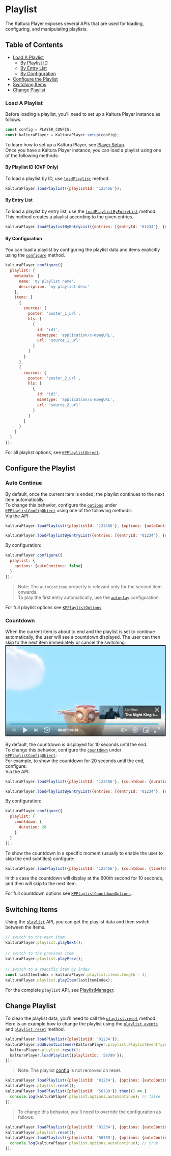 # Playlist

The Kaltura Player exposes several APIs that are used for loading, configuring, and manipulating playlists.

## Table of Contents

- [Load A Playlist](#load-a-playlist)
  - [By Playlist ID](#by-playlist-id-ovp-only)
  - [By Entry List](#by-entry-list)
  - [By Configuration](#by-configuration)
- [Configure the Playlist](#configure-the-playlist)
- [Switching Items](#switching-items)
- [Change Playlist](#change-playlist)

### Load A Playlist

Before loading a playlist, you'll need to set up a Kaltura Player instance as follows.

```javascript
const config = PLAYER_CONFIG;
const kalturaPlayer = KalturaPlayer.setup(config);
```

To learn how to set up a Kaltura Player, see [Player Setup](./player-setup.md).
<br>Once you have a Kaltura Player instance, you can load a playlist using one of the following methods:

#### By Playlist ID (OVP Only)

To load a playlist by ID, use [`loadPlaylist`](./api.md#loadplaylist) method.

```javascript
kalturaPlayer.loadPlaylist({playlistId: '123456'});
```

#### By Entry List

To load a playlist by entry list, use the [`loadPlaylistByEntryList`](./api.md#loadplaylistbyentrylist) method.
<br>This method creates a playlist according to the given entries.

```javascript
kalturaPlayer.loadPlaylistByEntryList({entries: [{entryId: '01234'}, {entryId: '56789'}]});
```

#### By Configuration

You can load a playlist by configuring the playlist data and items explicitly using the [`configure`](./api.md#configure-3) method.

```javascript
kalturaPlayer.configure({
  playlist: {
    metadata: {
      name: 'my playlist name',
      description: 'my playlist desc'
    },
    items: [
      {
        sources: {
          poster: 'poster_1_url',
          hls: [
            {
              id: 'id1',
              mimetype: 'application/x-mpegURL',
              url: 'source_1_url'
            }
          ]
        }
      },
      {
        sources: {
          poster: 'poster_2_url',
          hls: [
            {
              id: 'id2',
              mimetype: 'application/x-mpegURL',
              url: 'source_2_url'
            }
          ]
        }
      }
    ]
  }
});
```

For all playlist options, see [`KPPlaylistObject`](./api.md#kpplaylistobject).

## Configure the Playlist

### Auto Continue

By default, once the current item is ended, the playlist continues to the next item automatically.
<br>To change this behavior, configure the [`options`](./api.md#kpplaylistoptions) under [`KPPlaylistConfigObject`](./api.md#kpplaylistconfigobject) using one of the following methods:
<br>Via the API:

```javascript
kalturaPlayer.loadPlaylist({playlistId: '123456'}, {options: {autoContinue: false}});
```

```javascript
kalturaPlayer.loadPlaylistByEntryList({entries: [{entryId: '01234'}, {entryId: '56789'}]}, {options: {autoContinue: false}});
```

By configuration:

```javascript
kalturaPlayer.configure({
  playlist: {
    options: {autoContinue: false}
  }
});
```

> Note: The `autoContinue` property is relevant only for the second item onwards.
> <br>To play the first entry automatically, use the [`autoplay`](https://github.com/kaltura/playkit-js/blob/master/docs/autoplay.md) configuration.

For full playlist options see [`KPPlaylistOptions`](./api.md#kpplaylistoptions).

### Countdown

When the current item is about to end and the playlist is set to continue automatically, the user will see a countdown displayed. The user can then skip to the next item immediately or cancel the switching.
![playlist-countdown](images/playlist-countdown.png)

By default, the countdown is displayed for 10 seconds until the end.
<br>To change this behavior, configure the [`countdown`](./api.md#kpplaylistcountdownoptions) under [`KPPlaylistConfigObject`](./api.md#kpplaylistconfigobject):
<br> For example, to show the countdown for 20 seconds until the end, configure:
<br>Via the API:

```javascript
kalturaPlayer.loadPlaylist({playlistId: '123456'}, {countdown: {duration: 20}});
```

```javascript
kalturaPlayer.loadPlaylistByEntryList({entries: [{entryId: '01234'}, {entryId: '56789'}]}, {countdown: {duration: 20}});
```

By configuration:

```javascript
kalturaPlayer.configure({
  playlist: {
    countdown: {
      duration: 20
    }
  }
});
```

To show the countdown in a specific moment (usually to enable the user to skip the end subtitles) configure:

```javascript
kalturaPlayer.loadPlaylist({playlistId: '123456'}, {countdown: {timeToShow: 600}});
```

In this case the countdown will display at the 600th second for 10 seconds, and then will skip to the next item.

For full countdown options see [`KPPlaylistCountdownOptions`](./api.md#kpplaylistcountdownoptions).

## Switching Items

Using the [`playlist`](./api.md#playlist) API, you can get the playlist data and then switch between the items.

```javascript
// switch to the next item
kalturaPlayer.playlist.playNext();

// switch to the previous item
kalturaPlayer.playlist.playPrev();

// switch to a specific item by index
const lastItemIndex = kalturaPlayer.playlist.items.length - 1;
kalturaPlayer.playlist.playItem(lastItemIndex);
```

For the complete `playlist` API, see [PlaylistManager](./api.md#playlistmanager).

## Change Playlist

To clean the playlist data, you'll need to call the [`playlist.reset`](./api.md#reset-2) method.
<br>Here is an example how to change the playlist using the [`playlist events`](./api.md#playlisteventtype) and [`playlist.reset`](./api.md#reset-2) method.

```javascript
kalturaPlayer.loadPlaylist({playlistId: '01234'});
kalturaPlayer.addEventListener(KalturaPlayer.playlist.PlaylistEventType.PLAYLIST_ENDED, () => {
  kalturaPlayer.playlist.reset();
  kalturaPlayer.loadPlaylist({playlistId: '56789'});
});
```

> Note: The playlist [config](./api.md#KPPlaylistConfigObject) is not removed on reset.

```javascript
kalturaPlayer.loadPlaylist({playlistId: '01234'}, {options: {autoContinue: false}});
kalturaPlayer.playlist.reset();
kalturaPlayer.loadPlaylist({playlistId: '56789'}).then(() => {
  console.log(kalturaPlayer.playlist.options.autoContinue); // false
});
```

> To change this behavior, you'll need to override the configuration as follows:

```javascript
kalturaPlayer.loadPlaylist({playlistId: '01234'}, {options: {autoContinue: false}});
kalturaPlayer.playlist.reset();
kalturaPlayer.loadPlaylist({playlistId: '56789'}, {options: {autoContinue: true}}).then(() => {
  console.log(kalturaPlayer.playlist.options.autoContinue); // true
});
```
